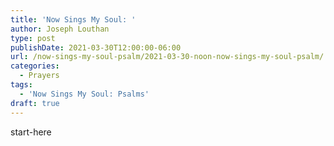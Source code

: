 ```yaml
---
title: 'Now Sings My Soul: '
author: Joseph Louthan
type: post
publishDate: 2021-03-30T12:00:00-06:00
url: /now-sings-my-soul-psalm/2021-03-30-noon-now-sings-my-soul-psalm/
categories:
  - Prayers
tags:
  - 'Now Sings My Soul: Psalms'
draft: true
---
```

<div style="font-variant: small-caps;">

</div>
    start-here
